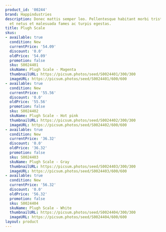 ```yaml
---
product_id: '00244'
brand: Happindustries
description: Donec mattis semper leo. Pellentesque habitant morbi tristique senectus
  et netus et malesuada fames ac turpis egestas.
title: Plugh Scale
skus:
- available: true
  condition: New
  currentPrice: '54.09'
  discount: '0.0'
  oldPrice: '54.09'
  promotion: false
  sku: S0024401
  skuName: Plugh Scale - Magenta
  thumbnailURL: https://picsum.photos/seed/S0024401/300/300
  imageURL: https://picsum.photos/seed/S0024401/600/600
- available: true
  condition: New
  currentPrice: '55.56'
  discount: '0.0'
  oldPrice: '55.56'
  promotion: false
  sku: S0024402
  skuName: Plugh Scale - Hot pink
  thumbnailURL: https://picsum.photos/seed/S0024402/300/300
  imageURL: https://picsum.photos/seed/S0024402/600/600
- available: true
  condition: New
  currentPrice: '36.32'
  discount: '0.0'
  oldPrice: '36.32'
  promotion: false
  sku: S0024403
  skuName: Plugh Scale - Gray
  thumbnailURL: https://picsum.photos/seed/S0024403/300/300
  imageURL: https://picsum.photos/seed/S0024403/600/600
- available: true
  condition: New
  currentPrice: '56.32'
  discount: '0.0'
  oldPrice: '56.32'
  promotion: false
  sku: S0024404
  skuName: Plugh Scale - White
  thumbnailURL: https://picsum.photos/seed/S0024404/300/300
  imageURL: https://picsum.photos/seed/S0024404/600/600
layout: product
---
```

